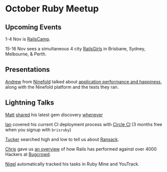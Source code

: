 # October Ruby Meetup

## Upcoming Events

1-4 Nov is [RailsCamp](http://railscamps.com/#sydney_13).  

15-16 Nov sees a simultaneous 4 city [RailsGirls](http://railsgirls.com/brisbane) in Brisbane, Sydney, Melbourne, & Perth.

## Presentations

[Andrew](https://github.com/mootpointer) from [Ninefold](http://ninefold.com/) talked about [application performance and happiness](performance-happiness/), along with the Ninefold platform and the tests they ran.

## Lightning Talks

[Matt](https://github.com/mattconnolly) [shared]() his latest gem discovery [whenever](https://github.com/javan/whenever) 

[Ian](https://github.com/iconnor) covered his current CI deployment process with [Circle CI](https://circleci.com/) (3 months free when you signup with `brisruby`)

[Tucker](https://github.com/mtuckerb/) searched high and low to tell us about [Ransack](https://github.com/ernie/ransack).

[Chris](https://github.com/codesoda) gave us [an overview]() of how Rails has performed against over 4000 Hackers at [Bugcrowd](https://bugcrowd.com/).

[Nigel](https://github.com/nigelr) automatically tracked his tasks in Ruby Mine and YouTrack. 